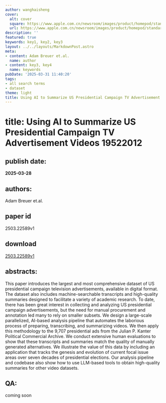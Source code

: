 ```yaml
---
author: wanghaisheng
cover:
  alt: cover
  square: https://www.apple.com.cn/newsroom/images/product/homepod/standard/Apple-HomePod-hero-230118_big.jpg.large_2x.jpg
  url: https://www.apple.com.cn/newsroom/images/product/homepod/standard/Apple-HomePod-hero-230118_big.jpg.large_2x.jpg
description: ''
featured: true
keywords: key1, key2, key3
layout: ../../layouts/MarkdownPost.astro
meta:
- content: Adam Breuer et.al.
  name: author
- content: key3, key4
  name: keywords
pubDate: '2025-03-31 11:40:20'
tags:
- all search terms
- dataset
theme: light
title: Using AI to Summarize US Presidential Campaign TV Advertisement Videos 19522012
---
```


# title: Using AI to Summarize US Presidential Campaign TV Advertisement Videos 19522012 
## publish date: 
**2025-03-28** 
## authors: 
  Adam Breuer et.al. 
## paper id
2503.22589v1
## download
[2503.22589v1](http://arxiv.org/abs/2503.22589v1)
## abstracts:
This paper introduces the largest and most comprehensive dataset of US presidential campaign television advertisements, available in digital format. The dataset also includes machine-searchable transcripts and high-quality summaries designed to facilitate a variety of academic research. To date, there has been great interest in collecting and analyzing US presidential campaign advertisements, but the need for manual procurement and annotation led many to rely on smaller subsets. We design a large-scale parallelized, AI-based analysis pipeline that automates the laborious process of preparing, transcribing, and summarizing videos. We then apply this methodology to the 9,707 presidential ads from the Julian P. Kanter Political Commercial Archive. We conduct extensive human evaluations to show that these transcripts and summaries match the quality of manually generated alternatives. We illustrate the value of this data by including an application that tracks the genesis and evolution of current focal issue areas over seven decades of presidential elections. Our analysis pipeline and codebase also show how to use LLM-based tools to obtain high-quality summaries for other video datasets.
## QA:
coming soon

